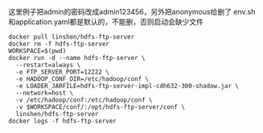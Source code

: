 这里例子把admin的密码改成admin123456，另外把anonymous给删了
env.sh和application.yaml都是默认的，不能删，否则启动会缺少文件
```shell
docker pull linshen/hdfs-ftp-server
docker rm -f hdfs-ftp-server
WORKSPACE=$(pwd)
docker run -d --name hdfs-ftp-server \
  --restart=always \
  -e FTP_SERVER_PORT=12222 \
  -e HADOOP_CONF_DIR=/etc/hadoop/conf \
  -e LOADER_JARFILE=hdfs-ftp-server-impl-cdh632-300-shadow.jar \
  --network=host \
  -v /etc/hadoop/conf:/etc/hadoop/conf \
  -v $WORKSPACE/conf/:/opt/hdfs-ftp-server/conf \
  linshen/hdfs-ftp-server
docker logs -f hdfs-ftp-server

```
